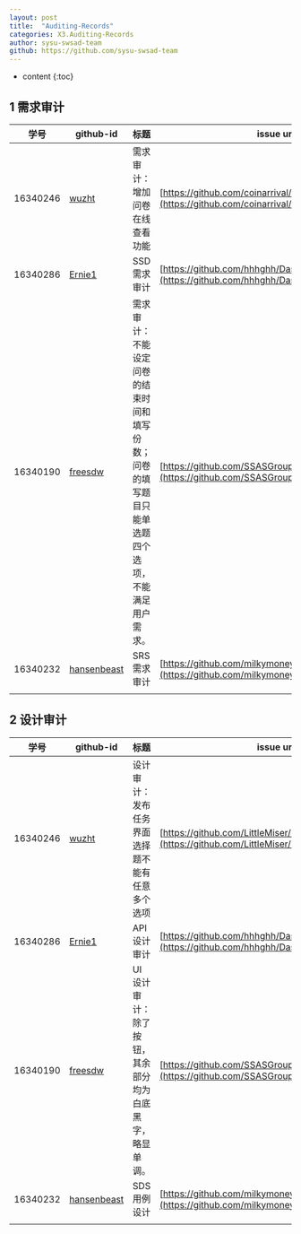 ```yaml
---
layout: post
title:  "Auditing-Records"
categories: X3.Auditing-Records
author: sysu-swsad-team
github: https://github.com/sysu-swsad-team
---
```


* content
{:toc}


## 1 需求审计

| 学号     | github-id                         | 标题                           | issue url                                           |
| -------- | --------------------------------- | ------------------------------ | --------------------------------------------------- |
| 16340246 | [wuzht](https://github.com/wuzht) | 需求审计：增加问卷在线查看功能 | [https://github.com/coinarrival/coinarrival/issues/2](https://github.com/coinarrival/coinarrival/issues/2) |
| 16340286 | [Ernie1](https://github.com/Ernie1) | SSD需求审计 | [https://github.com/hhhghh/Dashboard/issues/19](https://github.com/hhhghh/Dashboard/issues/19) |
| 16340190 | [freesdw](https://github.com/freesdw) | 需求审计：不能设定问卷的结束时间和填写份数；问卷的填写题目只能单选题四个选项，不能满足用户需求。 | [https://github.com/SSASGroup/Dashboard/issues/21](https://github.com/SSASGroup/Dashboard/issues/21) |
| 16340232 | [hansenbeast](https://github.com/hansenbeast) | SRS需求审计 | [https://github.com/milkymoney/Dashboard/issues/12](https://github.com/milkymoney/Dashboard/issues/12) |
|          |                                   |                                |                                                     |



## 2 设计审计

| 学号     | github-id                         | 标题                                           | issue url                                         |
| -------- | --------------------------------- | ---------------------------------------------- | ------------------------------------------------- |
| 16340246 | [wuzht](https://github.com/wuzht) | 设计审计：发布任务界面选择题不能有任意多个选项 | [https://github.com/LittleMiser/Dashboard/issues/1](https://github.com/LittleMiser/Dashboard/issues/1) |
| 16340286 | [Ernie1](https://github.com/Ernie1) | API设计审计 | [https://github.com/hhhghh/Dashboard/issues/18](https://github.com/hhhghh/Dashboard/issues/18) |
| 16340190 | [freesdw](https://github.com/freesdw) | UI设计审计：除了按钮，其余部分均为白底黑字，略显单调。 | [https://github.com/SSASGroup/Dashboard/issues/22](https://github.com/SSASGroup/Dashboard/issues/22) |
| 16340232 | [hansenbeast](https://github.com/hansenbeast) | SDS用例设计 | [https://github.com/milkymoney/Dashboard/issues/13](https://github.com/milkymoney/Dashboard/issues/13) |
|          |                                   |                                                |                                                   |

